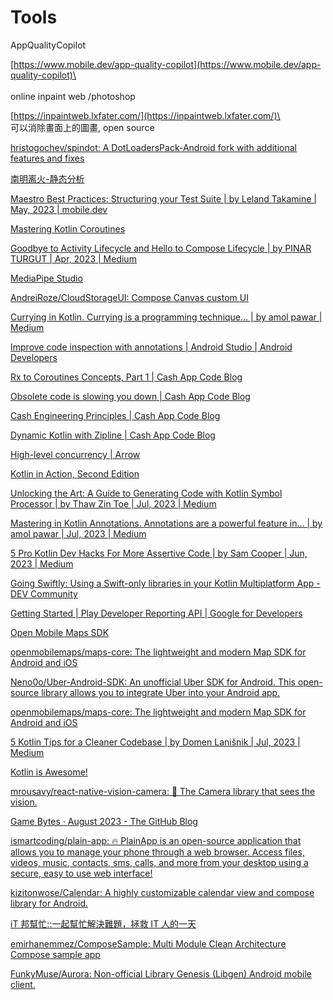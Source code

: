 # Tools



AppQualityCopilot

[https://www.mobile.dev/app-quality-copilot](https://www.mobile.dev/app-quality-copilot)\
\
\
online inpaint web /photoshop

[https://inpaintweb.lxfater.com/](https://inpaintweb.lxfater.com/)\
\
可以消除畫面上的圖畫, open source&#x20;



[hristogochev/spindot: A DotLoadersPack-Android fork with additional features and fixes](https://www.notion.so/hristogochev-spindot-A-DotLoadersPack-Android-fork-with-additional-features-and-fixes-c6ffcc052a7f43b4ac2a851b2554440b?pvs=21)

[南明离火-静态分析](https://www.notion.so/01ea05bc21064166b1c1bedfa6148e23?pvs=21)

[Maestro Best Practices: Structuring your Test Suite | by Leland Takamine | May, 2023 | mobile.dev](https://www.notion.so/Maestro-Best-Practices-Structuring-your-Test-Suite-by-Leland-Takamine-May-2023-mobile-dev-194c4bfc94f046d3b6e2125e8032f24a?pvs=21)

[Mastering Kotlin Coroutines](https://www.notion.so/Mastering-Kotlin-Coroutines-9dec189e53a34db2a337d289678ced15?pvs=21)

[Goodbye to Activity Lifecycle and Hello to Compose Lifecycle | by PINAR TURGUT | Apr, 2023 | Medium](https://www.notion.so/Goodbye-to-Activity-Lifecycle-and-Hello-to-Compose-Lifecycle-by-PINAR-TURGUT-Apr-2023-Medium-3a34a21208b64595937cc836ca601046?pvs=21)

[MediaPipe Studio](https://www.notion.so/MediaPipe-Studio-5b0f6400168b41f093672dbe2c122b92?pvs=21)

[AndreiRoze/CloudStorageUI: Compose Canvas custom UI](https://www.notion.so/AndreiRoze-CloudStorageUI-Compose-Canvas-custom-UI-c50abd5ed86e43f4a0c46c9fee1153ad?pvs=21)

[Currying in Kotlin. Currying is a programming technique… | by amol pawar | Medium](https://www.notion.so/Currying-in-Kotlin-Currying-is-a-programming-technique-by-amol-pawar-Medium-f2a7a314ffd140c4b2b6d8ac08a7aa8e?pvs=21)

[Improve code inspection with annotations  |  Android Studio  |  Android Developers](https://www.notion.so/Improve-code-inspection-with-annotations-Android-Studio-Android-Developers-a390242dd0c24b1eb819ff46e3edc0f3?pvs=21)

[Rx to Coroutines Concepts, Part 1 | Cash App Code Blog](https://www.notion.so/Rx-to-Coroutines-Concepts-Part-1-Cash-App-Code-Blog-9b556af3d46f40579d681560cba294b1?pvs=21)

[Obsolete code is slowing you down | Cash App Code Blog](https://www.notion.so/Obsolete-code-is-slowing-you-down-Cash-App-Code-Blog-444f74099a5c41c2a107625b5c66b0de?pvs=21)

[Cash Engineering Principles | Cash App Code Blog](https://www.notion.so/Cash-Engineering-Principles-Cash-App-Code-Blog-ec96c26cb61c406baec303c9ed76a37d?pvs=21)

[Dynamic Kotlin with Zipline | Cash App Code Blog](https://www.notion.so/Dynamic-Kotlin-with-Zipline-Cash-App-Code-Blog-1d4f8ddd955d43da851f36ede49ae897?pvs=21)

[High-level concurrency | Arrow](https://www.notion.so/High-level-concurrency-Arrow-5f4b0a3ed464447882ad234e7d69cf9b?pvs=21)

[Kotlin in Action, Second Edition](https://www.notion.so/Kotlin-in-Action-Second-Edition-63ef69d1b9bc43e2b3b4182c133859d0?pvs=21)

[Unlocking the Art: A Guide to Generating Code with Kotlin Symbol Processor | by Thaw Zin Toe | Jul, 2023 | Medium](https://www.notion.so/Unlocking-the-Art-A-Guide-to-Generating-Code-with-Kotlin-Symbol-Processor-by-Thaw-Zin-Toe-Jul--4e3fc8742cda4caa93ebe33600bfa18c?pvs=21)

[Mastering in Kotlin Annotations. Annotations are a powerful feature in… | by amol pawar | Jul, 2023 | Medium](https://www.notion.so/Mastering-in-Kotlin-Annotations-Annotations-are-a-powerful-feature-in-by-amol-pawar-Jul-2023--0a9a1f98cc274c998465177a1304e6d1?pvs=21)

[5 Pro Kotlin Dev Hacks For More Assertive Code | by Sam Cooper | Jun, 2023 | Medium](https://www.notion.so/5-Pro-Kotlin-Dev-Hacks-For-More-Assertive-Code-by-Sam-Cooper-Jun-2023-Medium-d0651559ef5b4bcaa5a410da41d602a6?pvs=21)

[Going Swiftly: Using a Swift-only libraries in your Kotlin Multiplatform App - DEV Community](https://www.notion.so/Going-Swiftly-Using-a-Swift-only-libraries-in-your-Kotlin-Multiplatform-App-DEV-Community-dba946cbf7784b45a80655451ad64b4d?pvs=21)

[Getting Started  |  Play Developer Reporting API  |  Google for Developers](https://www.notion.so/Getting-Started-Play-Developer-Reporting-API-Google-for-Developers-8121f480d04143f49b2ae4be8e9e3a5f?pvs=21)

[Open Mobile Maps SDK](https://www.notion.so/Open-Mobile-Maps-SDK-a9c6f0c865714d5bafc79f0979ad06b8?pvs=21)

[openmobilemaps/maps-core: The lightweight and modern Map SDK for Android and iOS](https://www.notion.so/openmobilemaps-maps-core-The-lightweight-and-modern-Map-SDK-for-Android-and-iOS-1fa59b10432443e28fae3e6f2ffae20a?pvs=21)

[Neno0o/Uber-Android-SDK: An unofficial Uber SDK for Android. This open-source library allows you to integrate Uber into your Android app.](https://www.notion.so/Neno0o-Uber-Android-SDK-An-unofficial-Uber-SDK-for-Android-This-open-source-library-allows-you-to--4faab0c472a84441adcde11400716a5b?pvs=21)

[openmobilemaps/maps-core: The lightweight and modern Map SDK for Android and iOS](https://www.notion.so/openmobilemaps-maps-core-The-lightweight-and-modern-Map-SDK-for-Android-and-iOS-3712da738f264f82b747f61288ef9fcc?pvs=21)

[5 Kotlin Tips for a Cleaner Codebase | by Domen Lanišnik | Jul, 2023 | Medium](https://www.notion.so/5-Kotlin-Tips-for-a-Cleaner-Codebase-by-Domen-Lani-nik-Jul-2023-Medium-2d2e3b3412e54010b6578a3c8186370d?pvs=21)

[Kotlin is Awesome!](https://www.notion.so/Kotlin-is-Awesome-987347eab9834065afa811a332e96e69?pvs=21)

[mrousavy/react-native-vision-camera: 📸 The Camera library that sees the vision.](https://www.notion.so/mrousavy-react-native-vision-camera-The-Camera-library-that-sees-the-vision-56413a581d334660a03380cb74a64ec5?pvs=21)

[Game Bytes · August 2023 - The GitHub Blog](https://www.notion.so/Game-Bytes-August-2023-The-GitHub-Blog-91a39d24d1144875b79bbcb63adc6e90?pvs=21)

[ismartcoding/plain-app: 🔥 PlainApp is an open-source application that allows you to manage your phone through a web browser. Access files, videos, music, contacts, sms, calls, and more from your desktop using a secure, easy to use web interface!](https://www.notion.so/ismartcoding-plain-app-PlainApp-is-an-open-source-application-that-allows-you-to-manage-your-pho-1b65bbea790a494f8cb6121d3105eee8?pvs=21)

[kizitonwose/Calendar: A highly customizable calendar view and compose library for Android.](https://www.notion.so/kizitonwose-Calendar-A-highly-customizable-calendar-view-and-compose-library-for-Android-aec3e97b0c5443419a26033635915e99?pvs=21)

[iT 邦幫忙::一起幫忙解決難題，拯救 IT 人的一天](https://www.notion.so/iT-IT-8866eb37cd954858a5f59a706925074e?pvs=21)

[emirhanemmez/ComposeSample: Multi Module Clean Architecture Compose sample app](https://www.notion.so/emirhanemmez-ComposeSample-Multi-Module-Clean-Architecture-Compose-sample-app-bae40259aa2b4114ad72a53fe1d688f5?pvs=21)

[FunkyMuse/Aurora: Non-official Library Genesis (Libgen) Android mobile client.](https://www.notion.so/FunkyMuse-Aurora-Non-official-Library-Genesis-Libgen-Android-mobile-client-1b77ba8c142b4df1b71834e663a25099?pvs=21)
